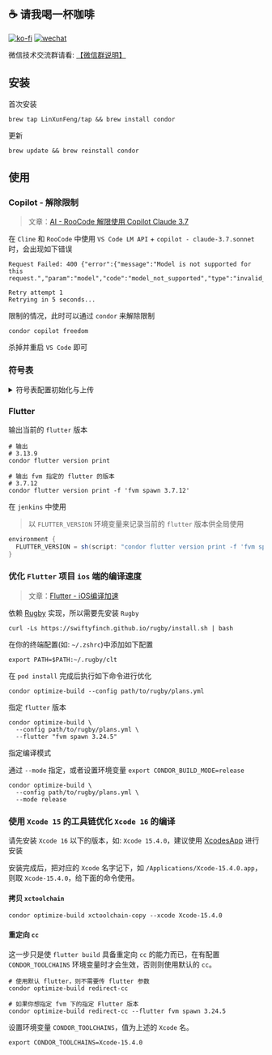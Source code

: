## ☕ 请我喝一杯咖啡

[![ko-fi](https://ko-fi.com/img/githubbutton_sm.svg)](https://ko-fi.com/T6T4JKVRP) [![wechat](https://img.shields.io/static/v1?label=WeChat&message=微信收款码&color=brightgreen&style=for-the-badge&logo=WeChat)](https://cdn.jsdelivr.net/gh/FullStackAction/PicBed@resource20220417121922/image/202303181116760.jpeg)

微信技术交流群请看: [【微信群说明】](https://mp.weixin.qq.com/s/JBbMstn0qW6M71hh-BRKzw)

## 安装

<!-- ### Homebrew -->

首次安装

```shell
brew tap LinXunFeng/tap && brew install condor
```

更新
```shell
brew update && brew reinstall condor
```

<!-- ### Pub Global

```shell
dart pub global activate condor_cli
``` -->

## 使用

### Copilot - 解除限制

> 文章：[AI - RooCode 解限使用 Copilot Claude 3.7](https://mp.weixin.qq.com/s/MPgDkJ37s9X7DzAvS4azwQ)

在 `Cline` 和 `RooCode` 中使用 `VS Code LM API` + `copilot - claude-3.7.sonnet` 时，会出现如下错误

```
Request Failed: 400 {"error":{"message":"Model is not supported for this request.","param":"model","code":"model_not_supported","type":"invalid_request_error"}}

Retry attempt 1
Retrying in 5 seconds...
```

限制的情况，此时可以通过 `condor` 来解除限制

```shell
condor copilot freedom
```

杀掉并重启 `VS Code` 即可


### 符号表

<details>

<summary>符号表配置初始化与上传</summary>

#### 初始化

输出配置文件到指定目录

```shell
condor init -o ~/Downloads/condor
```

如有些配置是固定的，可以通过 `-r` 参数指定一个配置文件的路径，这样会将固定的配置写入到输出的配置文件中进行覆盖

```shell
condor init -o ~/Downloads/condor -r ~/Downloads/condor/config2.yaml
```

|参数|别名|描述|
|-|-|-|
|`ref`|`r`|指定固定配置文件的路径|
|`out`|`o`|指定配置文件的输出目录路径|
|`symbolZipPath`|-|符号表压缩包路|
|`bundleId`|-|`app` 的 `bundleId`|
|`version`|-|`app` 的版本|
|`flutterVersion`|-|`Flutter` 版本|
|`buglyAppId`|-|`bugly` 的 `appid`|
|`buglyAppKey`|-|`bugly` 的 `appkey`|
|`buglyJarPath`|-|`buglyqq-upload-symbol.jar` 的路径|


#### 上传符号表

> 针对 `fastlane` 打出来的符号表压缩包

通过指定最后的配置文件的路径来上传符号表

```shell
condor upload -c ~/Downloads/condor/config.yaml
```

</details>

### Flutter

输出当前的 `flutter` 版本

```shell
# 输出
# 3.13.9
condor flutter version print
```

```shell
# 输出 fvm 指定的 flutter 的版本
# 3.7.12
condor flutter version print -f 'fvm spawn 3.7.12'
```

在 `jenkins` 中使用

> 以 `FLUTTER_VERSION` 环境变量来记录当前的 `flutter` 版本供全局使用

```groovy
environment {
  FLUTTER_VERSION = sh(script: "condor flutter version print -f 'fvm spawn ${flutter_version}'", returnStdout: true).trim()
}
```

### 优化 `Flutter` 项目 `ios` 端的编译速度

> 文章：[Flutter - iOS编译加速](https://mp.weixin.qq.com/s/iyvoAMCvC8WKN-zWsQcU_w)

依赖 [Rugby](https://github.com/swiftyfinch/Rugby) 实现，所以需要先安装 `Rugby`

```shell
curl -Ls https://swiftyfinch.github.io/rugby/install.sh | bash
```

在你的终端配置(如: `~/.zshrc`)中添加如下配置

```shell
export PATH=$PATH:~/.rugby/clt
```

在 `pod install` 完成后执行如下命令进行优化

```shell
condor optimize-build --config path/to/rugby/plans.yml
```

指定 `flutter` 版本

```shell
condor optimize-build \
  --config path/to/rugby/plans.yml \
  --flutter "fvm spawn 3.24.5"
```

指定编译模式

通过 `--mode` 指定，或者设置环境变量 `export CONDOR_BUILD_MODE=release`

```shell
condor optimize-build \
  --config path/to/rugby/plans.yml \
  --mode release
```

### 使用 `Xcode 15` 的工具链优化 `Xcode 16` 的编译

请先安装 `Xcode 16` 以下的版本，如: `Xcode 15.4.0`，建议使用 [XcodesApp](https://github.com/XcodesOrg/XcodesApp) 进行安装

安装完成后，把对应的 `Xcode` 名字记下，如 `/Applications/Xcode-15.4.0.app`，则取 `Xcode-15.4.0`，给下面的命令使用。

#### 拷贝 `xctoolchain`

```shell
condor optimize-build xctoolchain-copy --xcode Xcode-15.4.0
```

#### 重定向 `cc`

这一步只是使 `flutter build` 具备重定向 `cc` 的能力而已，在有配置 `CONDOR_TOOLCHAINS` 环境变量时才会生效，否则则使用默认的 `cc`。

```shell
# 使用默认 flutter，则不需要传 flutter 参数
condor optimize-build redirect-cc

# 如果你想指定 fvm 下的指定 Flutter 版本
condor optimize-build redirect-cc --flutter fvm spawn 3.24.5
```

设置环境变量 `CONDOR_TOOLCHAINS`，值为上述的 `Xcode` 名。

```shell
export CONDOR_TOOLCHAINS=Xcode-15.4.0
```
